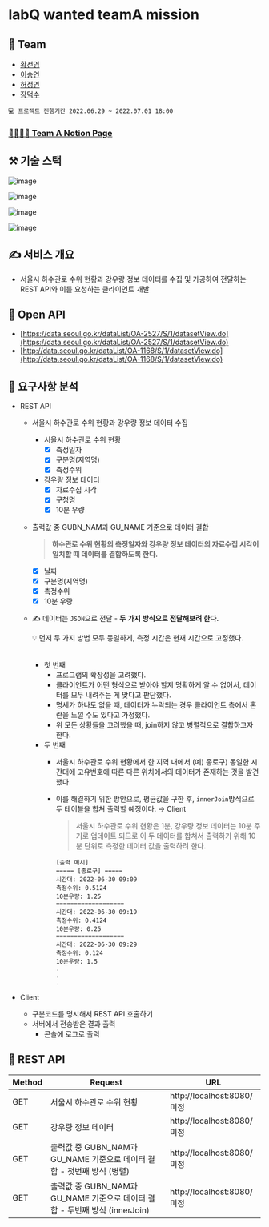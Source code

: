 # labQ wanted teamA mission

## 👥 Team


- [황선영](https://github.com/syoungee)
- [이승연](https://github.com/dltmddus1998)
- [허정연](https://github.com/golgol22)
- [장덕수](https://github.com/dapsu)

`💻 프로젝트 진행기간 2022.06.29 ~ 2022.07.01 18:00`

### [👩‍👩‍👧‍👦 Team A Notion Page](https://www.notion.so/Team-A-b10e8134500642d08eedbc3b4ba3d29b)

## ⚒️ 기술 스택


![image](https://img.shields.io/badge/LAN-JavaScript-%23F7DF1E?style=for-the-badge&logo=JavaScript)

![image](https://img.shields.io/badge/FRM-Node.js-%23339933?style=for-the-badge&logo=Node.js)

![image](https://img.shields.io/badge/FRM-Express-%23000000?style=for-the-badge&logo=Express)

![image](https://img.shields.io/badge/DB-MySQL-%234479A1?style=for-the-badge&logo=MySQL)

## ✍️ 서비스 개요


- 서울시 하수관로 수위 현황과 강우량 정보 데이터를 수집 및 가공하여 전달하는 REST API와 이를 요청하는 클라이언트 개발

## 🔗 Open API


- [https://data.seoul.go.kr/dataList/OA-2527/S/1/datasetView.do](https://data.seoul.go.kr/dataList/OA-2527/S/1/datasetView.do)
- [http://data.seoul.go.kr/dataList/OA-1168/S/1/datasetView.do](http://data.seoul.go.kr/dataList/OA-1168/S/1/datasetView.do)

## 📑 요구사항 분석


- REST API
    - 서울시 하수관로 수위 현황과 강우량 정보 데이터 수집
        - 서울시 하수관로 수위 현황
            - [x]  측정일자
            - [x]  구분명(지역명)
            - [x]  측정수위
        - 강우량 정보 데이터
            - [x]  자료수집 시각
            - [x]  구청명
            - [x]  10분 우량
    - 출력값 중 GUBN_NAM과 GU_NAME 기준으로 데이터 결합
        
        > **하수관로 수위 현황의 측정일자와 강우량 정보 데이터의 자료수집 시각이 일치할 때 데이터를 결합하도록 한다.**
        > 
        - [x]  날짜
        - [x]  구분명(지역명)
        - [x]  측정수위
        - [x]  10분 우량
    - ✍️ 데이터는 `JSON`으로 전달 - **두 가지 방식으로 전달해보려 한다.**
    
        <aside>
        💡 먼저 두 가지 방법 모두 동일하게, 측정 시간은 현재 시간으로 고정했다.
        </aside>
        <br>
        <br>
        
        - 첫 번째
            - 프로그램의 확장성을 고려했다.
            - 클라이언트가 어떤 형식으로 받아야 할지 명확하게 알 수 없어서, 데이터를 모두 내려주는 게 맞다고 판단했다.
            - 명세가 하나도 없을 때, 데이터가 누락되는 경우 클라이언트 측에서 혼란을 느낄 수도 있다고 가정했다.
            - 위 모든 상황들을 고려했을 때, join하지 않고 병렬적으로 결합하고자 한다.
        - 두 번째
            - 서울시 하수관로 수위 현황에서 한 지역 내에서 (예) 종로구) 동일한 시간대에 고유번호에 따른 다른 위치에서의 데이터가 존재하는 것을 발견했다.
            - 이를 해결하기 위한 방안으로, 평균값을 구한 후, `innerJoin`방식으로 두 테이블을 합쳐 출력할 예정이다. → Client

                > 서울시 하수관로 수위 현황은 1분, 강우량 정보 데이터는 10분 주기로 업데이트 되므로 이 두 데이터를 합쳐서 출력하기 위해 10분 단위로 측정한 데이터 값을 출력하려 한다.
                > 

                ```
                [출력 예시]
                ===== [종로구] =====
                시간대: 2022-06-30 09:09
                측정수위: 0.5124
                10분우량: 1.25
                ===================
                시간대: 2022-06-30 09:19
                측정수위: 0.4124
                10분우량: 0.25
                ===================
                시간대: 2022-06-30 09:29
                측정수위: 0.124
                10분우량: 1.5
                .
                .
                .
                ```
        
- Client
    - 구분코드를 명시해서 REST API 호출하기
    - 서버에서 전송받은 결과 출력
        - 콘솔에 로그로 출력

## 📜 REST API


| Method | Request | URL |
| --- | --- | --- |
| GET | 서울시 하수관로 수위 현황 | http://localhost:8080/미정 |
| GET | 강우량 정보 데이터 | http://localhost:8080/미정 |
| GET | 출력값 중 GUBN_NAM과 GU_NAME 기준으로 데이터 결합 - 첫번째 방식 (병렬) | http://localhost:8080/미정 |
| GET | 출력값 중 GUBN_NAM과 GU_NAME 기준으로 데이터 결합 - 두번째 방식 (innerJoin) | http://localhost:8080/미정 |
